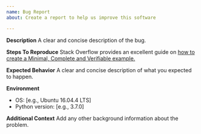 ```yaml
---
name: Bug Report
about: Create a report to help us improve this software

---
```


**Description**
A clear and concise description of the bug.

**Steps To Reproduce**
Stack Overflow provides an excellent guide on [how to create a Minimal, Complete and Verifiable example.](https://stackoverflow.com/help/mcve)

**Expected Behavior**
A clear and concise description of what you expected to happen.

**Environment**
 - OS: [e.g., Ubuntu 16.04.4 LTS]
 - Python version: [e.g., 3.7.0]

**Additional Context**
Add any other background information about the problem.
